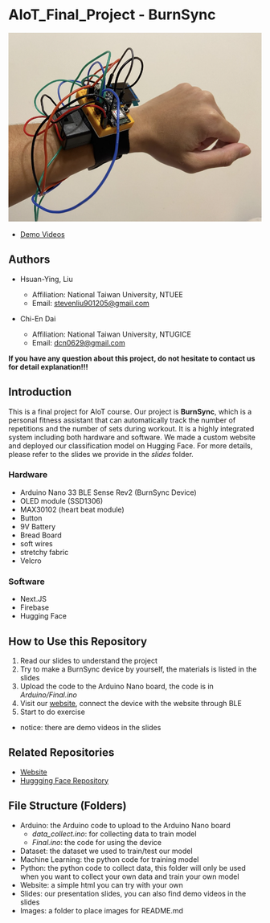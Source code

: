 # AIoT_Final_Project - BurnSync
![BurnSync Image](/images/BurnSync.png)
* [Demo Videos](https://youtube.com/playlist?list=PL5VZWr9PWBnZU4I9REdP6TTMNPE_F1_AZ&si=Ig--suKz3TJ2gGJq)
## Authors
* Hsuan-Ying, Liu 
    * Affiliation: National Taiwan University, NTUEE
    * Email: stevenliu901205@gmail.com
    
* Chi-En Dai
    * Affiliation: National Taiwan University, NTUGICE
    * Email: dcn0629@gmail.com

**If you have any question about this project, do not hesitate to contact us for detail explanation!!!**
## Introduction
This is a final project for AIoT  course. Our project is **BurnSync**, which is a personal fitness assistant that can automatically track the number of repetitions and the number of sets during workout. It is a highly integrated system including both hardware and software. We made a custom website and deployed our classification model on Hugging Face. For more details, please refer to the slides we provide in the *slides* folder.
### Hardware
* Arduino Nano 33 BLE Sense Rev2 
(BurnSync Device)
* OLED module (SSD1306) 
* MAX30102 (heart beat module)
* Button
* 9V Battery
* Bread Board
* soft wires
* stretchy fabric
* Velcro

### Software
* Next.JS
* Firebase
* Hugging Face

## How to Use this Repository
1. Read our slides to understand the project
2. Try to make a BurnSync device by yourself, the materials is listed in the slides
3. Upload the code to the Arduino Nano board, the code is in *Arduino/Final.ino*
4. Visit our [website](https://burn-sync-website.vercel.app/sign-in), connect the device with the website through BLE
5. Start to do exercise
* notice: there are demo videos in the slides

## Related Repositories
* [Website](
https://github.com/lsy1205/BurnSync_website.git)
* [Huggging Face Repository](https://huggingface.co/spaces/AIOT12345/IMU_CLASSIFY)

## File Structure (Folders)
* Arduino: the Arduino code to upload to the Arduino Nano board
    * *data_collect.ino*: for collecting data to train model
    * *Final.ino*: the code for using the device
* Dataset: the dataset we used to train/test our model
* Machine Learning: the python code for training model
* Python: the python code to collect data, this folder will only be used when you want to collect your own data and train your own model
* Website: a simple html you can try with your own
* Slides: our presentation slides, you can also find demo videos in the slides
* Images: a folder to place images for README.md